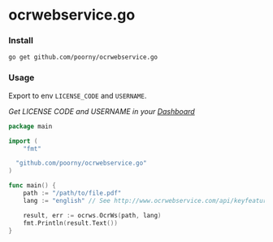 # ocrwebservice.go


### Install

`go get github.com/poorny/ocrwebservice.go`


### Usage

Export to env `LICENSE_CODE` and `USERNAME`.

_Get LICENSE CODE and USERNAME in your [Dashboard](http://www.ocrwebservice.com/dashboard)_

```go
package main

import (
	"fmt"

  "github.com/poorny/ocrwebservice.go"
)

func main() {
	path := "/path/to/file.pdf"
	lang := "english" // See http://www.ocrwebservice.com/api/keyfeatures to others

	result, err := ocrws.OcrWs(path, lang)
	fmt.Println(result.Text())
}
```
